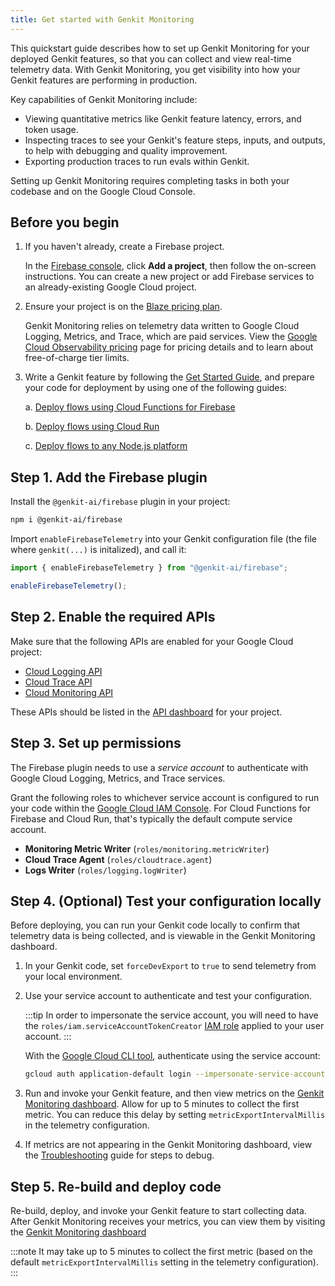 ```yaml
---
title: Get started with Genkit Monitoring
---
```


This quickstart guide describes how to set up Genkit Monitoring for
your deployed Genkit features, so that you can collect and view real-time
telemetry data. With Genkit Monitoring, you get visibility into how
your Genkit features are performing in production.

Key capabilities of Genkit Monitoring include:

- Viewing quantitative metrics like Genkit feature latency, errors, and
  token usage.
- Inspecting traces to see your Genkit's feature steps, inputs, and outputs,
  to help with debugging and quality improvement.
- Exporting production traces to run evals within Genkit.

Setting up Genkit Monitoring requires completing tasks in both your codebase
and on the Google Cloud Console.

## Before you begin

1. If you haven't already, create a Firebase project.

   In the [Firebase console](https://console.firebase.google.com), click
   **Add a project**, then follow the on-screen instructions. You can
   create a new project or add Firebase services to an already-existing Google Cloud project.

2. Ensure your project is on the
   [Blaze pricing plan](https://firebase.google.com/pricing).

   Genkit Monitoring relies on telemetry data written to Google Cloud
   Logging, Metrics, and Trace, which are paid services. View the
   [Google Cloud Observability pricing](https://cloud.google.com/stackdriver/pricing) page for pricing details and to learn about free-of-charge tier limits.

3. Write a Genkit feature by following the [Get Started Guide](https://firebase.google.com/docs/genkit/get-started), and prepare your code for deployment by using one of the following guides:

   a.  [Deploy flows using Cloud Functions for Firebase](../firebase)

   b.  [Deploy flows using Cloud Run](../cloud-run)

   c.  [Deploy flows to any Node.js platform](../deploy-node)

## Step 1. Add the Firebase plugin

Install the `@genkit-ai/firebase` plugin in your project:

```bash
npm i @genkit-ai/firebase
```

Import `enableFirebaseTelemetry` into your Genkit configuration file (the
file where `genkit(...)` is initalized), and call it:

```typescript
import { enableFirebaseTelemetry } from "@genkit-ai/firebase";

enableFirebaseTelemetry();
```

## Step 2. Enable the required APIs

Make sure that the following APIs are enabled for your Google Cloud project:

- [Cloud Logging API](https://console.cloud.google.com/apis/library/logging.googleapis.com)
- [Cloud Trace API](https://console.cloud.google.com/apis/library/cloudtrace.googleapis.com)
- [Cloud Monitoring API](https://console.cloud.google.com/apis/library/monitoring.googleapis.com)

These APIs should be listed in the
[API dashboard](https://console.cloud.google.com/apis/dashboard) for your
project.

## Step 3. Set up permissions

The Firebase plugin needs to use a _service account_ to authenticate with
Google Cloud Logging, Metrics, and Trace services.

Grant the following roles to whichever service account is configured to run your code within the [Google Cloud IAM Console](https://console.cloud.google.com/iam-admin/iam). For Cloud Functions for Firebase and Cloud Run, that's typically the default compute service account.

- **Monitoring Metric Writer** (`roles/monitoring.metricWriter`)
- **Cloud Trace Agent** (`roles/cloudtrace.agent`)
- **Logs Writer** (`roles/logging.logWriter`)

## Step 4. (Optional) Test your configuration locally

Before deploying, you can run your Genkit code locally to confirm that
telemetry data is being collected, and is viewable in the Genkit Monitoring
dashboard.

1. In your Genkit code, set `forceDevExport` to `true` to send telemetry from
   your local environment.

2. Use your service account to authenticate and test your configuration.

   :::tip
   In order to impersonate the service account, you will need to have
   the `roles/iam.serviceAccountTokenCreator`
   [IAM role](https://console.cloud.google.com/iam-admin/iam) applied to your
   user account.
   :::

   With the
   [Google Cloud CLI tool](https://cloud.google.com/sdk/docs/install?authuser=0),
   authenticate using the service account:

   ```bash
   gcloud auth application-default login --impersonate-service-account SERVICE_ACCT_EMAIL
   ```

3. Run and invoke your Genkit feature, and then view metrics on the
   [Genkit Monitoring dashboard](https://console.firebase.google.com/project/_/genai_monitoring).
   Allow for up to 5 minutes to collect the first metric. You can reduce this
   delay by setting `metricExportIntervalMillis` in the telemetry configuration.

4. If metrics are not appearing in the Genkit Monitoring dashboard, view the
   [Troubleshooting](/docs/observability/troubleshooting) guide for steps
   to debug.

## Step 5. Re-build and deploy code

Re-build, deploy, and invoke your Genkit feature to start collecting data.
After Genkit Monitoring receives your metrics, you can view them by
visiting the
[Genkit Monitoring dashboard](https://console.firebase.google.com/project/_/genai_monitoring)

:::note
It may take up to 5 minutes to collect the first metric (based on the default `metricExportIntervalMillis` setting in the telemetry configuration).
:::
